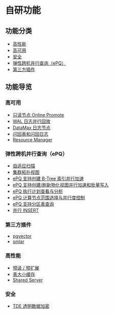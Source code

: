 # 自研功能

## 功能分类

- [高性能](./performance/README.md)
- [高可用](./availability/README.md)
- [安全](./security/README.md)
- [弹性跨机并行查询（ePQ）](./epq/README.md)
- [第三方插件](./extensions/README.md)

## 功能导览

### 高可用

- [只读节点 Online Promote](./availability/avail-online-promote.md) <Badge type="tip" text="V11 / v1.1.1-" vertical="top" />
- [WAL 日志并行回放](./availability/avail-parallel-replay.md) <Badge type="tip" text="V11 / v1.1.17-" vertical="top" />
- [DataMax 日志节点](./availability/datamax.md) <Badge type="tip" text="V11 / v1.1.6-" vertical="top" />
- [闪回表和闪回日志](./availability/flashback-table.md) <Badge type="tip" text="V11 / v1.1.22-" vertical="top" />
- [Resource Manager](./availability/resource-manager.md) <Badge type="tip" text="V11 / v1.1.1-" vertical="top" />

### 弹性跨机并行查询（ePQ）

- [自适应扫描](./epq/adaptive-scan.md) <Badge type="tip" text="V11 / v1.1.17-" vertical="top" />
- [集群拓扑视图](./epq/cluster-info.md) <Badge type="tip" text="V11 / v1.1.20-" vertical="top" />
- [ePQ 支持创建 B-Tree 索引并行加速](./epq/epq-create-btree-index.md) <Badge type="tip" text="V11 / v1.1.15-" vertical="top" />
- [ePQ 支持创建/刷新物化视图并行加速和批量写入](./epq/epq-ctas-mtview-bulk-insert.md) <Badge type="tip" text="V11 / v1.1.30-" vertical="top" />
- [ePQ 执行计划查看与分析](./epq/epq-explain-analyze.md) <Badge type="tip" text="V11 / v1.1.20-" vertical="top" />
- [ePQ 计算节点范围选择与并行度控制](./epq/epq-node-and-dop.md) <Badge type="tip" text="V11 / v1.1.20-" vertical="top" />
- [ePQ 支持分区表查询](./epq/epq-partitioned-table.md) <Badge type="tip" text="V11 / v1.1.17-" vertical="top" />
- [并行 INSERT](./epq/parallel-dml.md) <Badge type="tip" text="V11 / v1.1.17-" vertical="top" />

### 第三方插件

- [pgvector](./extensions/pgvector.md) <Badge type="tip" text="V11 / v1.1.35-" vertical="top" />
- [smlar](./extensions/smlar.md) <Badge type="tip" text="V11 / v1.1.28-" vertical="top" />

### 高性能

- [预读 / 预扩展](./performance/bulk-read-and-extend.md) <Badge type="tip" text="V11 / v1.1.1-" vertical="top" />
- [表大小缓存](./performance/rel-size-cache.md) <Badge type="tip" text="V11 / v1.1.10-" vertical="top" />
- [Shared Server](./performance/shared-server.md) <Badge type="tip" text="V11 / v1.1.30-" vertical="top" />

### 安全

- [TDE 透明数据加密](./security/tde.md) <Badge type="tip" text="V11 / v1.1.1-" vertical="top" />
